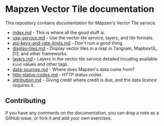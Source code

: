 # Mapzen Vector Tile documentation

This repository contains documentation for Mapzen's Vector Tile service.

* [index.md](index.md) - This is where all the good stuff is.
* [use-service.md](use-service.md) - Use the vector tile service, layers, and tile formats.
* [api-keys-and-rate-limits.md](api-keys-and-rate-limits.md) - Don't ruin a good thing.
* [display-tiles.md](display-tiles.md) - Display vector tiles in a map in Tangram, MapboxGL, D3, and other frameworks.
* [layers.md](layers.md) - Layers in the vector tile service detailed incuding available `kind` values and other tags.
* [data-sources.md](data-sources.md) - Where does Mapzen's data come from?
* [http-status-codes.md](http-status-codes.md) - HTTP status codes.
* [attribution.md](attribution.md) - Giving credit where credit is due, and the data licence requires it.

## Contributing

If you have any comments on the documentation, you can drop a note as a GitHub issue, or fork it and add your own exercises.
